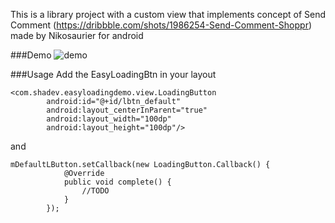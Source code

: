 This is a library project with a custom view that implements concept of Send Comment (https://dribbble.com/shots/1986254-Send-Comment-Shoppr) made by Nikosaurier for android


###Demo
![demo][1]

###Usage
Add the EasyLoadingBtn in your layout

```
<com.shadev.easyloadingdemo.view.LoadingButton
        android:id="@+id/lbtn_default"
        android:layout_centerInParent="true"
        android:layout_width="100dp"
        android:layout_height="100dp"/>
```

and
```
mDefaultLButton.setCallback(new LoadingButton.Callback() {
            @Override
            public void complete() {
                //TODO
            }
        });
```


  [1]: http://ww1.sinaimg.cn/mw690/9994fcfcgw1eqmpazqenmg20fo0l6wg5.gif
